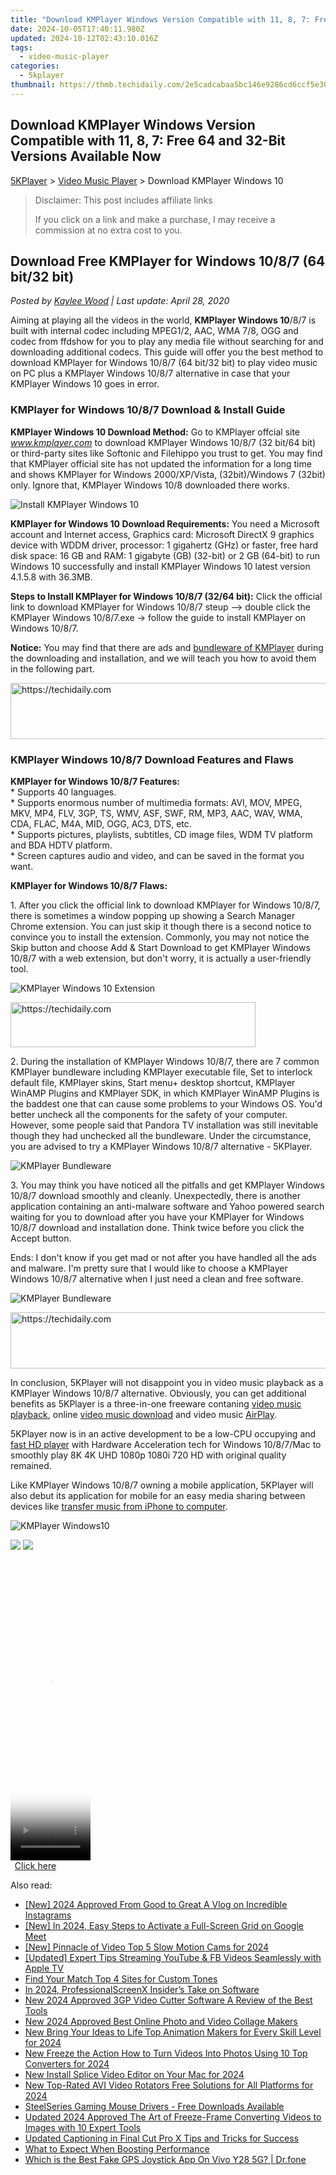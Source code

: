 ```yaml
---
title: "Download KMPlayer Windows Version Compatible with 11, 8, 7: Free 64 and 32-Bit Versions Available Now"
date: 2024-10-05T17:40:11.980Z
updated: 2024-10-12T02:43:10.016Z
tags:
  - video-music-player
categories:
  - 5kplayer
thumbnail: https://thmb.techidaily.com/2e5cadcabaa5bc146e9286cd6ccf5e30c43742afdff538e1080a5add013b39bf.jpg
---
```


## Download KMPlayer Windows Version Compatible with 11, 8, 7: Free 64 and 32-Bit Versions Available Now

[5KPlayer](https://tools.techidaily.com/5kplayer/products/) \> [Video Music Player](https://tools.techidaily.com/5kplayer/video-music-player/) \> Download KMPlayer Windows 10 

>  Disclaimer: This post includes affiliate links
>
>  If you click on a link and make a purchase, I may receive a commission at no extra cost to you.
>

## Download Free KMPlayer for Windows 10/8/7 (64 bit/32 bit)

 _Posted by [Kaylee Wood](https://www.quora.com/profile/Amanda-Hu-21) | Last update: April 28, 2020_

Aiming at playing all the videos in the world, **KMPlayer Windows 10**/8/7 is built with internal codec including MPEG1/2, AAC, WMA 7/8, OGG and codec from ffdshow for you to play any media file without searching for and downloading additional codecs. This guide will offer you the best method to download KMPlayer for Windows 10/8/7 (64 bit/32 bit) to play video music on PC plus a KMPlayer Windows 10/8/7 alternative in case that your KMPlayer Windows 10 goes in error.

### KMPlayer for Windows 10/8/7 Download & Install Guide

**KMPlayer Windows 10 Download Method:** Go to KMPlayer offcial site _www.kmplayer.com_ to download KMPlayer Windows 10/8/7 (32 bit/64 bit) or third-party sites like Softonic and Filehippo you trust to get. You may find that KMPlayer official site has not updated the information for a long time and shows KMPlayer for Windows 2000/XP/Vista, (32bit)/Windows 7 (32bit) only. Ignore that, KMPlayer Windows 10/8 downloaded there works. 

![Install KMPlayer Windows 10](https://www.5kplayer.com/video-music-player/img/kmplayer-setup.png)

**KMPlayer for Windows 10 Download Requirements:** You need a Microsoft account and Internet access, Graphics card: Microsoft DirectX 9 graphics device with WDDM driver, processor: 1 gigahertz (GHz) or faster, free hard disk space: 16 GB and RAM: 1 gigabyte (GB) (32-bit) or 2 GB (64-bit) to run Windows 10 successfully and install KMPlayer Windows 10 latest version 4.1.5.8 with 36.3MB. 

 **Steps to Install KMPlayer for Windows 10/8/7 (32/64 bit):** Click the official link to download KMPlayer for Windows 10/8/7 steup –> double click the KMPlayer Windows 10/8/7.exe -> follow the guide to install KMPlayer on Windows 10/8/7\. 

**Notice:** You may find that there are ads and [bundleware of KMPlayer](https://tools.techidaily.com/5kplayer/video-music-player/) during the downloading and installation, and we will teach you how to avoid them in the following part. 

<!-- affiliate ads begin -->
<a href="https://unicoeye.pxf.io/c/5597632/2134491/18498" target="_top" id="2134491">
  <img src="//a.impactradius-go.com/display-ad/18498-2134491" border="0" alt="https://techidaily.com" width="728" height="90"/>
</a>
<img height="0" width="0" src="https://unicoeye.pxf.io/i/5597632/2134491/18498" style="position:absolute;visibility:hidden;" border="0" />
<!-- affiliate ads end -->

### KMPlayer Windows 10/8/7 Download Features and Flaws

**KMPlayer for Windows 10/8/7 Features:**  
 \* Supports 40 languages.  
 \* Supports enormous number of multimedia formats: AVI, MOV, MPEG, MKV, MP4, FLV, 3GP, TS, WMV, ASF, SWF, RM, MP3, AAC, WAV, WMA, CDA, FLAC, M4A, MID, OGG, AC3, DTS, etc.  
 \* Supports pictures, playlists, subtitles, CD image files, WDM TV platform and BDA HDTV platform.  
 \* Screen captures audio and video, and can be saved in the format you want.

**KMPlayer for Windows 10/8/7 Flaws:**

 1\. After you click the official link to download KMPlayer for Windows 10/8/7, there is sometimes a window popping up showing a Search Manager Chrome extension. You can just skip it though there is a second notice to convince you to install the extension. Commonly, you may not notice the Skip button and choose Add & Start Download to get KMPlayer Windows 10/8/7 with a web extension, but don't worry, it is actually a user-friendly tool. 

![KMPlayer Windows 10 Extension](https://www.5kplayer.com/video-music-player/img/kmplayer-ads.png) 

<!-- affiliate ads begin -->
<a href="https://aligracehair.sjv.io/c/5597632/2135403/19272" target="_top" id="2135403">
  <img src="//a.impactradius-go.com/display-ad/19272-2135403" border="0" alt="https://techidaily.com" width="392" height="72"/>
</a>
<img height="0" width="0" src="https://aligracehair.sjv.io/i/5597632/2135403/19272" style="position:absolute;visibility:hidden;" border="0" />
<!-- affiliate ads end -->

 2\. During the installation of KMPlayer Windows 10/8/7, there are 7 common KMPlayer bundleware including KMPlayer executable file, Set to interlock default file, KMPlayer skins, Start menu+ desktop shortcut, KMPlayer WinAMP Plugins and KMPlayer SDK, in which KMPlayer WinAMP Plugins is the baddest one that can cause some problems to your Windows OS. You'd better uncheck all the components for the safety of your computer. However, some people said that Pandora TV installation was still inevitable though they had unchecked all the bundleware. Under the circumstance, you are advised to try a KMPlayer Windows 10/8/7 alternative - 5KPlayer. 

![KMPlayer Bundleware](https://www.5kplayer.com/video-music-player/img/kmplayer-bundleware-2.jpg) 

 3\. You may think you have noticed all the pitfalls and get KMPlayer Windows 10/8/7 download smoothly and cleanly. Unexpectedly, there is another application containing an anti-malware software and Yahoo powered search waiting for you to download after you have your KMPlayer for Windows 10/8/7 download and installation done. Think twice before you click the Accept button.

Ends: I don't know if you get mad or not after you have handled all the ads and malware. I'm pretty sure that I would like to choose a KMPlayer Windows 10/8/7 alternative when I just need a clean and free software.

![KMPlayer Bundleware](https://www.5kplayer.com/video-music-player/img/kmplayer-adware-01.jpg) 

<!-- affiliate ads begin -->
<a href="https://aligracehair.sjv.io/c/5597632/1896546/19272" target="_top" id="1896546">
  <img src="//a.impactradius-go.com/display-ad/19272-1896546" border="0" alt="https://techidaily.com" width="728" height="90"/>
</a>
<img height="0" width="0" src="https://aligracehair.sjv.io/i/5597632/1896546/19272" style="position:absolute;visibility:hidden;" border="0" />
<!-- affiliate ads end -->

In conclusion, 5KPlayer will not disappoint you in video music playback as a KMPlayer Windows 10/8/7 alternative. Obviously, you can get additional benefits as 5KPlayer is a three-in-one freeware contaning [video music playback](https://tools.techidaily.com/5kplayer/video-music-player/), online [video music download](https://tools.techidaily.com/5kplayer/youtube-download/) and video music [AirPlay](https://tools.techidaily.com/5kplayer/airplay/). 

5KPlayer now is in an active development to be a low-CPU occupying and [fast HD player](https://tools.techidaily.com/5kplayer/video-music-player/) with Hardware Acceleration tech for Windows 10/8/7/Mac to smoothly play 8K 4K UHD 1080p 1080i 720 HD with original quality remained.

Like KMPlayer Windows 10/8/7 owning a mobile application, 5KPlayer will also debut its application for mobile for an easy media sharing between devices like [transfer music from iPhone to computer](https://tools.techidaily.com/5kplayer/iphone-manager/).

![KMPlayer Windows10](https://www.5kplayer.com/video-music-player/img/fast-audio-player.jpg) 

[![](https://www.5kplayer.com/video-music-player/../button/freedownwhitewin.png)](https://tools.techidaily.com/5kplayer/products/) [![](https://www.5kplayer.com/video-music-player/../button/freedownbackmac.png)](https://tools.techidaily.com/5kplayer/products/)

<!-- affiliate ads begin -->
<span id="1977032">
					<video width="128" height="480" style="cursor:pointer"
           poster="//a.impactradius-go.com/display-clicktoplayimage/1977032.png"
           onclick="if(!this.playClicked){this.play();this.setAttribute('controls',true);this.playClicked=true;}">
	   <source src="//a.impactradius-go.com/display-ad/22993-1977032">
	   <img src="//a.impactradius-go.com/display-clicktoplayimage/1977032.png" style="border: none; height: 100%; width: 100%; object-fit: contain">
	</video>
	<div style="width:80px;text-align:center"><a href="javascript:window.open(decodeURIComponent('https%3A%2F%2Fhomestyler.sjv.io%2Fc%2F5597632%2F1977032%2F22993'), '_blank');void(0);">Click here</a></div>
</span>
<img height="0" width="0" src="https://imp.pxf.io/i/5597632/1977032/22993" style="position:absolute;visibility:hidden;" border="0" />
<!-- affiliate ads end -->

<ins class="adsbygoogle"
     style="display:block"
     data-ad-format="autorelaxed"
     data-ad-client="ca-pub-7571918770474297"
     data-ad-slot="1223367746"></ins>

<ins class="adsbygoogle"
     style="display:block"
     data-ad-client="ca-pub-7571918770474297"
     data-ad-slot="8358498916"
     data-ad-format="auto"
     data-full-width-responsive="true"></ins>

<span class="atpl-alsoreadstyle">Also read:</span>
<div><ul>
<li><a href="https://instagram-video-recordings.techidaily.com/new-2024-approved-from-good-to-great-a-vlog-on-incredible-instagrams/"><u>[New] 2024 Approved From Good to Great A Vlog on Incredible Instagrams</u></a></li>
<li><a href="https://screen-sharing-recording.techidaily.com/new-in-2024-easy-steps-to-activate-a-full-screen-grid-on-google-meet/"><u>[New] In 2024, Easy Steps to Activate a Full-Screen Grid on Google Meet</u></a></li>
<li><a href="https://fox-cloud.techidaily.com/new-pinnacle-of-video-top-5-slow-motion-cams-for-2024/"><u>[New] Pinnacle of Video Top 5 Slow Motion Cams for 2024</u></a></li>
<li><a href="https://facebook-video-content.techidaily.com/updated-expert-tips-streaming-youtube-and-fb-videos-seamlessly-with-apple-tv/"><u>[Updated] Expert Tips Streaming YouTube & FB Videos Seamlessly with Apple TV</u></a></li>
<li><a href="https://extra-tips.techidaily.com/find-your-match-top-4-sites-for-custom-tones/"><u>Find Your Match Top 4 Sites for Custom Tones</u></a></li>
<li><a href="https://screen-capture.techidaily.com/in-2024-professionalscreenx-insiders-take-on-software/"><u>In 2024, ProfessionalScreenX Insider’s Take on Software</u></a></li>
<li><a href="https://video-ai-editor.techidaily.com/new-2024-approved-3gp-video-cutter-software-a-review-of-the-best-tools/"><u>New 2024 Approved 3GP Video Cutter Software A Review of the Best Tools</u></a></li>
<li><a href="https://video-ai-editor.techidaily.com/new-2024-approved-best-online-photo-and-video-collage-makers/"><u>New 2024 Approved Best Online Photo and Video Collage Makers</u></a></li>
<li><a href="https://video-ai-editor.techidaily.com/new-bring-your-ideas-to-life-top-animation-makers-for-every-skill-level-for-2024/"><u>New Bring Your Ideas to Life Top Animation Makers for Every Skill Level for 2024</u></a></li>
<li><a href="https://video-ai-editor.techidaily.com/new-freeze-the-action-how-to-turn-videos-into-photos-using-10-top-converters-for-2024/"><u>New Freeze the Action How to Turn Videos Into Photos Using 10 Top Converters for 2024</u></a></li>
<li><a href="https://video-ai-editor.techidaily.com/new-install-splice-video-editor-on-your-mac-for-2024/"><u>New Install Splice Video Editor on Your Mac for 2024</u></a></li>
<li><a href="https://video-ai-editor.techidaily.com/new-top-rated-avi-video-rotators-free-solutions-for-all-platforms-for-2024/"><u>New Top-Rated AVI Video Rotators Free Solutions for All Platforms for 2024</u></a></li>
<li><a href="https://hardware-help.techidaily.com/steelseries-gaming-mouse-drivers-free-downloads-available/"><u>SteelSeries Gaming Mouse Drivers - Free Downloads Available</u></a></li>
<li><a href="https://video-ai-editor.techidaily.com/updated-2024-approved-the-art-of-freeze-frame-converting-videos-to-images-with-10-expert-tools/"><u>Updated 2024 Approved The Art of Freeze-Frame Converting Videos to Images with 10 Expert Tools</u></a></li>
<li><a href="https://video-ai-editor.techidaily.com/updated-captioning-in-final-cut-pro-x-tips-and-tricks-for-success/"><u>Updated Captioning in Final Cut Pro X Tips and Tricks for Success</u></a></li>
<li><a href="https://extra-resources.techidaily.com/what-to-expect-when-boosting-performance/"><u>What to Expect When Boosting Performance</u></a></li>
<li><a href="https://fake-location.techidaily.com/which-is-the-best-fake-gps-joystick-app-on-vivo-y28-5g-drfone-by-drfone-virtual-android/"><u>Which is the Best Fake GPS Joystick App On Vivo Y28 5G? | Dr.fone</u></a></li>
</ul></div>

